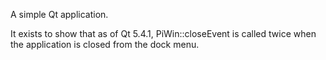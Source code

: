 A simple Qt application.

It exists to show that as of Qt 5.4.1, PiWin::closeEvent is called twice when the application is closed from the dock menu.
